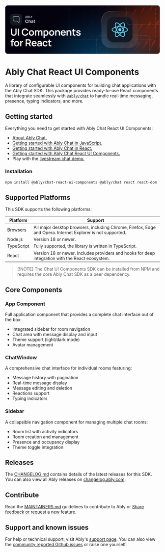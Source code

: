 ![Ably Chat Header](images/Chat-UI-Kits-github-v1.0.png)

# Ably Chat React UI Components

A library of configurable UI components for building chat applications with the Ably Chat SDK. This package provides
ready-to-use React components that integrate seamlessly with [`@ably/chat`](https://github.com/ably/ably-chat-js) to
handle real-time messaging, presence, typing indicators, and more.

## Getting started

Everything you need to get started with Ably Chat React UI Components:

* [About Ably Chat.](https://ably.com/docs/chat)
* [Getting started with Ably Chat in JavaScript.](https://ably.com/docs/chat/getting-started/javascript)
* [Getting started with Ably Chat in React.](https://ably.com/docs/chat/getting-started/react)
* [Getting started with Ably Chat React UI Components.](https://ably.com/docs/chat/getting-started/react-ui-components)
* Play with the [livestream chat demo.](https://ably-livestream-chat-demo.vercel.app/)

### Installation

```bash
npm install @ably/chat-react-ui-components @ably/chat react react-dom
```

## Supported Platforms

This SDK supports the following platforms:

| Platform     | Support                                                                                                    |
|--------------|------------------------------------------------------------------------------------------------------------|
| Browsers     | All major desktop browsers, including Chrome, Firefox, Edge and Opera. Internet Explorer is not supported. |
| Node.js      | Version 18 or newer.                                                                                       |
| TypeScript   | Fully supported, the library is written in TypeScript.                                                     |
| React        | Version 18 or newer. Includes providers and hooks for deep integration with the React ecosystem.           |

> [!NOTE] The Chat UI Components SDK can be installed from NPM and requires the core Ably Chat SDK as a peer dependency.
>

## Core Components

### App Component

Full application component that provides a complete chat interface out of the box:
- Integrated sidebar for room navigation
- Chat area with message display and input
- Theme support (light/dark mode)
- Avatar management

### ChatWindow
A comprehensive chat interface for individual rooms featuring:
- Message history with pagination
- Real-time message display
- Message editing and deletion
- Reactions support
- Typing indicators

### Sidebar
A collapsible navigation component for managing multiple chat rooms:
- Room list with activity indicators
- Room creation and management
- Presence and occupancy display
- Theme toggle integration

## Releases

The [CHANGELOG.md](./CHANGELOG.md) contains details of the latest releases for this SDK. You can also view all Ably releases on [changelog.ably.com](https://changelog.ably.com).

## Contribute

Read the [MAINTAINERS.md](./MAINTAINERS.md) guidelines to contribute to Ably or [Share feedback or request](https://forms.gle/mBw9M53NYuCBLFpMA) a new feature.

## Support and known issues

For help or technical support, visit Ably's [support page](https://ably.com/support). You can also view the [community reported Github issues](https://github.com/ably/ably-chat-react-ui-components/issues) or raise one yourself.
